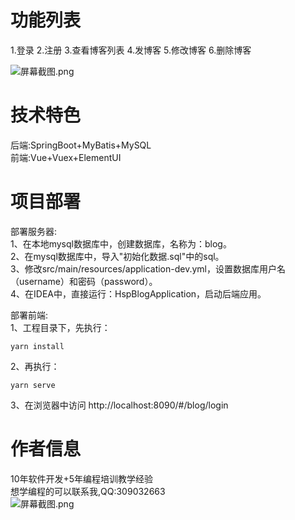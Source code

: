 # 功能列表
1.登录
2.注册
3.查看博客列表
4.发博客
5.修改博客
6.删除博客

![](https://images.gitee.com/uploads/images/2021/0814/205358_3cd79b38_1013055.png "屏幕截图.png")

# 技术特色  
后端:SpringBoot+MyBatis+MySQL  
前端:Vue+Vuex+ElementUI   

# 项目部署 
部署服务器:  
1、在本地mysql数据库中，创建数据库，名称为：blog。   
2、在mysql数据库中，导入"初始化数据.sql"中的sql。  
3、修改src/main/resources/application-dev.yml，设置数据库用户名（username）和密码（password）。  
4、在IDEA中，直接运行：HspBlogApplication，启动后端应用。

部署前端:  
1、工程目录下，先执行：
```
yarn install
```
2、再执行：
```
yarn serve
```
3、在浏览器中访问
http://localhost:8090/#/blog/login


# 作者信息  
10年软件开发+5年编程培训教学经验  
想学编程的可以联系我,QQ:309032663  
![](https://images.gitee.com/uploads/images/2021/0814/204456_01b7d0dd_1013055.png "屏幕截图.png")